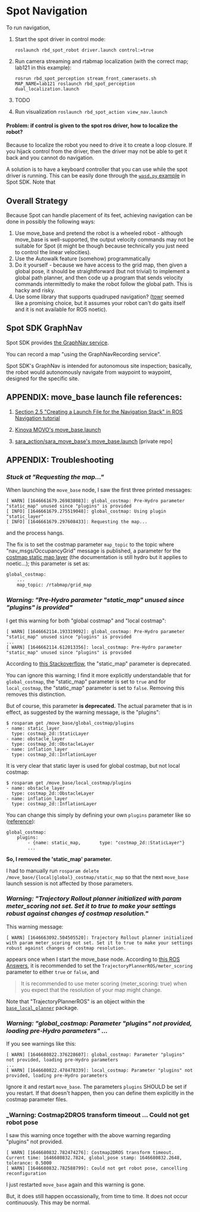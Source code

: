# Spot Navigation

To run navigation,

1. Start the spot driver in control mode:

   `roslaunch rbd_spot_robot driver.launch control:=true`

2. Run camera streaming and rtabmap localization (with the correct map; lab121 in this example):

   ```
   rosrun rbd_spot_perception stream_front_camerasets.sh
   MAP_NAME=lab121 roslaunch rbd_spot_perception dual_localization.launch
   ```

3. TODO


4. Run visualization `roslaunch rbd_spot_action view_nav.launch`



#### Problem: if control is given to the spot ros driver, how to localize the robot?
Because to localize the robot you need to drive it to create a loop closure.
If you hijack control from the driver, then the driver may not be able to get
it back and you cannot do navigation.

A solution is to have a keyboard controller that you can use while the spot driver
is running. This can be easily done through the [`wasd.py` example](https://dev.bostondynamics.com/python/examples/wasd/readme)
in Spot SDK. Note that




## Overall Strategy

Because Spot can handle placement of its feet, achieving navigation can be done in possibly the following ways:

1. Use move_base and pretend the robot is a wheeled robot - although move_base is well-supported, the output velocity commands may not be suitable for Spot (it might be though because technically you just need to control the linear velocities).
2. Use the Autowalk feature (somehow) programmatically
3. Do it yourself - because we have access to the grid map, then given a global pose, it should be straightforward (but not trivial) to implement a global
   path planner, and then code up a program that sends velocity commands intermittedly to make the robot follow the global path. This is hacky and risky.
4. Use some library that supports quadruped navigation? ([towr](http://wiki.ros.org/towr) seemed like a promising choice, but it assumes your robot can't do
   gaits itself and it is not available for ROS noetic).


## Spot SDK GraphNav

Spot SDK provides [the GraphNav service](https://dev.bostondynamics.com/docs/concepts/autonomy/graphnav_service).

You can record a map "using the GraphNavRecording service".


Spot SDK's GraphNav is intended for autonomous site inspection;
basically, the robot would autonomously navigate from waypoint
to waypoint, designed for the specific site.


## APPENDIX: move_base launch file references:

1. [Section 2.5 "Creating a Launch File for the Navigation Stack" in ROS Navigation tutorial](http://wiki.ros.org/navigation/Tutorials/RobotSetup)

2. [Kinova MOVO's move_base.launch](https://github.com/Kinovarobotics/kinova-movo/blob/master/movo_demos/launch/nav/move_base.launch)

3. [sara_action/sara_move_base's move_base.launch](https://github.com/zkytony/sara_actions/blob/master/sara_move_base/launch/move_base.launch) [private repo]


## APPENDIX: Troubleshooting

### _Stuck at "Requesting the map..."_

When launching the `move_base` node, I saw the first three printed messages:
```
[ WARN] [1646661679.269838083]: global_costmap: Pre-Hydro parameter "static_map" unused since "plugins" is provided
[ INFO] [1646661679.275519048]: global_costmap: Using plugin "static_layer"
[ INFO] [1646661679.297608433]: Requesting the map...
```
and the process hangs.

The fix is to set the costmap parameter `map_topic` to the topic where
"nav_msgs/OccupancyGrid" message is published, a parameter for the [costmap
static map layer](http://wiki.ros.org/costmap_2d/hydro/staticmap) (the
documentation is still hydro but it applies to noetic...); this parameter is
set as:
```
global_costmap:
    ...
    map_topic: /rtabmap/grid_map
```

### _Warning: "Pre-Hydro parameter "static_map" unused since "plugins" is provided"_

I get this warning for both "global costmap" and "local costmap":
```
[ WARN] [1646662114.193319092]: global_costmap: Pre-Hydro parameter "static_map" unused since "plugins" is provided
...
[ WARN] [1646662114.612013356]: local_costmap: Pre-Hydro parameter "static_map" unused since "plugins" is provided
```
According to [this Stackoverflow](https://stackoverflow.com/a/61363290/2893053),
the "static_map" parameter is deprecated.

You can ignore this warning; I find it more explicitly understandable that for
`global_costmap`, the "static_map" parameter is set to `true` and for
`local_costmap`, the "static_map" parameter is set to `false`. Removing
this removes this distinction.


But of course, this parameter **is deprecated.** The actual parameter that
is in effect, as suggested by the warning message, is the "plugins":
```
$ rosparam get /move_base/global_costmap/plugins
- name: static_layer
  type: costmap_2d::StaticLayer
- name: obstacle_layer
  type: costmap_2d::ObstacleLayer
- name: inflation_layer
  type: costmap_2d::InflationLayer
```
It is very clear that static layer is used for global costmap, but not local costmap:
```
$ rosparam get /move_base/local_costmap/plugins
- name: obstacle_layer
  type: costmap_2d::ObstacleLayer
- name: inflation_layer
  type: costmap_2d::InflationLayer
```
You can change this simply by defining your own `plugins` parameter like so ([reference](http://wiki.ros.org/costmap_2d/Tutorials/Configuring%20Layered%20Costmaps)):
```
global_costmap:
    plugins:
        - {name: static_map,       type: "costmap_2d::StaticLayer"}
        ...
```

**So, I removed the 'static_map' parameter.**

I had to manually run `rosparam delete /move_base/{local|global}_costmap/static_map`
so that the next `move_base` launch session is not affected by those parameters.


### _Warning: "Trajectory Rollout planner initialized with param meter_scoring not set. Set it to true to make your settings robust against changes of costmap resolution."_
This warning message:
```
[ WARN] [1646663092.504505520]: Trajectory Rollout planner initialized with param meter_scoring not set. Set it to true to make your settings robust against changes of costmap resolution.
```
appears once when I start the move_base node.
According to [this ROS Answers](https://answers.ros.org/question/188847/hydro-error-in-move_baselaunch/),
it is recommended to set the `TrajectoryPlannerROS/meter_scoring` parameter to either `true` or `false`, and
>It is recommended to use meter scoring (meter_scoring: true) when you expect that the resolution of your map might change.


Note that "TrajectoryPlannerROS" is an object within the [`base_local_planner`](http://wiki.ros.org/base_local_planner#TrajectoryPlannerROS) package.


### _Warning: "global_costmap: Parameter "plugins" not provided, loading pre-Hydro parameters" ..._
If you see warnings like this:
```
[ WARN] [1646680822.376228607]: global_costmap: Parameter "plugins" not provided, loading pre-Hydro parameters
...
[ WARN] [1646680822.478478339]: local_costmap: Parameter "plugins" not provided, loading pre-Hydro parameters
```
Ignore it and restart `move_base`. The parameters `plugins` SHOULD be set if you restart.
If that doesn't happen, then you can define them explicitly in the
costmap parameter files.


### _Warning: Costmap2DROS transform timeout ... Could not get robot pose
I saw this warning once together with the above warning regarding "plugins" not provided.
```
[ WARN] [1646680832.782474276]: Costmap2DROS transform timeout. Current time: 1646680832.7824, global_pose stamp: 1646680832.2648, tolerance: 0.5000
[ WARN] [1646680832.782588799]: Could not get robot pose, cancelling reconfiguration
```
I just restarted `move_base` again and this warning is gone.

But, it does still happen occassionally, from time to time. It does not occur
continuously. This may be normal.
